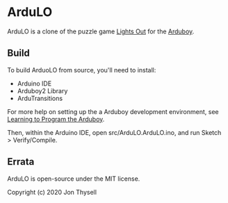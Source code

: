 # ArduLO #

ArduLO is a clone of the puzzle game [Lights Out](https://en.wikipedia.org/wiki/Lights_Out_(game)) for the [Arduboy](https://arduboy.com/).

## Build ##

To build ArduoLO from source, you'll need to install:

* Arduino IDE
* Arduboy2 Library
* ArduTransitions

For more help on setting up the a Arduboy development environment, see [Learning to Program the Arduboy](https://arduboy.com/download-and-learn-arduino/).

Then, within the Arduino IDE, open src/ArduLO.ArduLO.ino, and run Sketch > Verify/Compile.

## Errata ##

ArduLO is open-source under the MIT license.

Copyright (c) 2020 Jon Thysell
